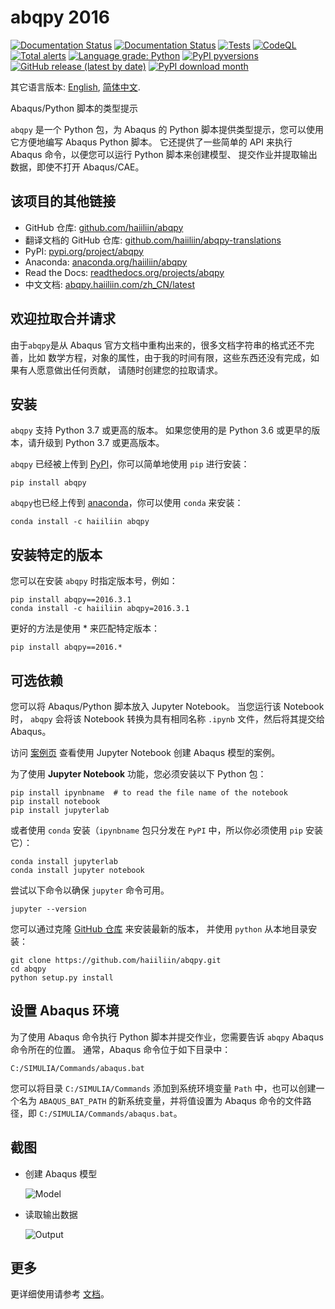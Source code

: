 # abqpy 2016

[![Documentation Status](https://img.shields.io/readthedocs/abqpy?label=docs)](https://readthedocs.org/projects/abqpy/)
[![Documentation Status](https://img.shields.io/readthedocs/abqpy-zh-cn?label=docs-zh-cn)](https://readthedocs.org/projects/abqpy-zh-cn/)
[![Tests](https://github.com/haiiliin/abqpy/actions/workflows/tests.yaml/badge.svg)](https://github.com/haiiliin/abqpy/actions/workflows/tests.yaml)
[![CodeQL](https://github.com/haiiliin/abqpy/actions/workflows/codeql.yml/badge.svg)](https://github.com/haiiliin/abqpy/actions/workflows/codeql.yml)
[![Total alerts](https://img.shields.io/lgtm/alerts/g/haiiliin/abqpy.svg?logo=lgtm&logoWidth=18)](https://lgtm.com/projects/g/haiiliin/abqpy/alerts/)
[![Language grade: Python](https://img.shields.io/lgtm/grade/python/g/haiiliin/abqpy.svg?logo=lgtm&logoWidth=18)](https://lgtm.com/projects/g/haiiliin/abqpy/context:python)
[![PyPI pyversions](https://img.shields.io/pypi/pyversions/abqpy.svg)](https://www.python.org/)
[![GitHub release (latest by date)](https://img.shields.io/github/v/release/haiiliin/abqpy)](https://github.com/haiiliin/abqpy/releases/latest)
[![PyPI download month](https://img.shields.io/pypi/dm/abqpy.svg?color=blue)](https://pypi.python.org/pypi/abqpy/)

其它语言版本: [English](README.md), [简体中文](README-zh-cn.md).

Abaqus/Python 脚本的类型提示

`abqpy` 是一个 Python 包，为 Abaqus 的 Python 脚本提供类型提示，您可以使用它方便地编写 Abaqus Python 脚本。 
它还提供了一些简单的 API 来执行 Abaqus 命令，以便您可以运行 Python 脚本来创建模型、
提交作业并提取输出数据，即使不打开 Abaqus/CAE。

## 该项目的其他链接

- GitHub 仓库: [github.com/haiiliin/abqpy](https://github.com/haiiliin/abqpy)
- 翻译文档的 GitHub 仓库: [github.com/haiiliin/abqpy-translations](https://github.com/haiiliin/abqpy-translations)
- PyPI: [pypi.org/project/abqpy](https://pypi.org/project/abqpy/)
- Anaconda: [anaconda.org/haiiliin/abqpy](https://anaconda.org/haiiliin/abqpy)
- Read the Docs: [readthedocs.org/projects/abqpy](https://readthedocs.org/projects/abqpy/)
- 中文文档: [abqpy.haiiliin.com/zh_CN/latest](https://abqpy.haiiliin.com/zh_CN/latest/)

## 欢迎拉取合并请求

由于`abqpy`是从 Abaqus 官方文档中重构出来的，很多文档字符串的格式还不完善，比如
数学方程，对象的属性，由于我的时间有限，这些东西还没有完成，如果有人愿意做出任何贡献，
请随时创建您的拉取请求。

## 安装

`abqpy` 支持 Python 3.7 或更高的版本。 如果您使用的是 Python 3.6 或更早的版本，请升级到 Python 3.7 或更高版本。

`abqpy` 已经被上传到 [PyPI](https://pypi.org/project/abqpy)，你可以简单地使用 `pip` 进行安装：
```shell
pip install abqpy
```

`abqpy`也已经上传到 [anaconda](https://anaconda.org/haiiliin/abqpy)，你可以使用 `conda` 来安装：
```shell
conda install -c haiiliin abqpy
```

## 安装特定的版本

您可以在安装 `abqpy` 时指定版本号，例如：
```shell
pip install abqpy==2016.3.1
conda install -c haiiliin abqpy=2016.3.1
```
更好的方法是使用 * 来匹配特定版本：
```shell
pip install abqpy==2016.*
```

## 可选依赖

您可以将 Abaqus/Python 脚本放入 Jupyter Notebook。 当您运行该 Notebook 时，
`abqpy` 会将该 Notebook 转换为具有相同名称 `.ipynb` 文件，然后将其提交给 Abaqus。

访问 [案例页](examples) 查看使用 Jupyter Notebook 创建 Abaqus 模型的案例。
 
为了使用 **Jupyter Notebook** 功能，您必须安装以下 Python 包：
```shell
pip install ipynbname  # to read the file name of the notebook
pip install notebook
pip install jupyterlab
```
或者使用 `conda` 安装（`ipynbname` 包只分发在 `PyPI` 中，所以你必须使用 `pip` 安装它）：
```shell
conda install jupyterlab
conda install jupyter notebook
```

尝试以下命令以确保 `jupyter` 命令可用。
```shell
jupyter --version
```

您可以通过克隆 [GitHub 仓库](https://github.com/haiiliin/abqpy) 来安装最新的版本，
并使用 `python` 从本地目录安装：

```shell
git clone https://github.com/haiiliin/abqpy.git
cd abqpy
python setup.py install
```

## 设置 Abaqus 环境

为了使用 Abaqus 命令执行 Python 脚本并提交作业，您需要告诉 `abqpy` 
Abaqus 命令所在的位置。 通常，Abaqus 命令位于如下目录中：

```
C:/SIMULIA/Commands/abaqus.bat
```

您可以将目录 `C:/SIMULIA/Commands` 添加到系统环境变量 `Path` 中，也可以创建一个名为 
`ABAQUS_BAT_PATH` 的新系统变量，并将值设置为 Abaqus 命令的文件路径，即 
`C:/SIMULIA/Commands/abaqus.bat`。

## 截图

- 创建 Abaqus 模型

  ![Model](docs/source/images/model-code.gif "Create an Abaqus Model")

- 读取输出数据

  ![Output](docs/source/images/output-code.gif "Extract Output Data")

## 更多

更详细使用请参考 [文档](https://abqpy.haiiliin.com/)。
